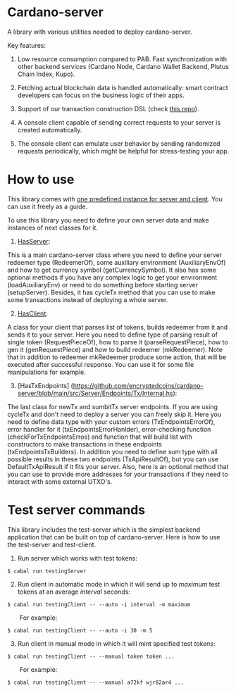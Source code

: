 # Cardano-server

A library with various utilities needed to deploy cardano-server.

Key features:

1. Low resource consumption compared to PAB. Fast synchronization with other backend services (Cardano Node, Cardano Wallet Backend, Plutus Chain Index, Kupo).

2. Fetching actual blockchain data is handled automatically: smart contract developers can focus on the business logic of their apps.

3. Support of our transaction construction DSL (check [this repo](https://github.com/encryptedcoins/plutus-apps-extra)).

4. A console client capable of sending correct requests to your server is created automatically.

5. The console client can emulate user behavior by sending randomized requests periodically, which might be helpful for stress-testing your app.

# How to use

This library comes with [one predefined instance for server and client](https://github.com/encryptedcoins/cardano-server/blob/main/src/TestingServer/Main.hs). You can use it freely as a guide.

To use this library you need to define your own server data and make instances of
next classes for it. 

1. [HasServer](https://github.com/encryptedcoins/cardano-server/blob/main/src/Server/Internal.hs):

This is a main cardano-server class where you need to define your server redeemer type (RedeemerOf), some auxiliary environment (AuxiliaryEnvOf) and how to get currency symbol (getCurrencySymbol). It also has some optional methods if you have any complex logic to get your environment (loadAuxiliaryEnv) or need to do something before starting server (setupServer). Besides, it has cycleTx method that you can use to make some transactions instead of deploying a whole server.

2. [HasClient](https://github.com/encryptedcoins/cardano-server/blob/main/src/Client/Internal.hs):

A class for your client that parses list of tokens, builds redeemer from it and sends it to your server. Here you need to define type of parsing result of single token (RequestPieceOf), how to parse it (parseRequestPiece), how to gen it (genRequestPiece) and how to build redeemer (mkRedeemer). Note that in addition to redeemer mkRedeemer produce some action, that will be executed after successful response. You can use it for some file manipulations for example.

3. [HasTxEndpoints] (https://github.com/encryptedcoins/cardano-server/blob/main/src/Server/Endpoints/Tx/Internal.hs):

The last class for newTx and sumbitTx server endpoints. If you are using cycleTx and don't need to deploy a server you can freely skip it. Here you need to define data type with your custom errors (TxEndpointsErrorOf), error handler for it (txEndpointsErrorHanlder), error-checking function (checkForTxEndpointsErros) and function that will build list with constructors to make transactions in these endpoints (txEndpointsTxBuilders). In addition you need to define sum type with all possible results in these two endpoints (TxApiResultOf), but you can use DefaultTxApiResult if it fits your server. Also, here is an optional method that you can use to provide more addresses for your transactions if they need to interact with some external UTXO's.

# Test server commands

This library includes the test-server which is the simplest backend application that can be built on top of cardano-server. Here is how to use the test-server and test-client.

1. Run server which works with test tokens:</br>
```console
$ cabal run testingServer
```

2. Run client in automatic mode in which it will send up to *maximum* test tokens at an average *interval* seconds:</br>
```console
$ cabal run testingClient -- --auto -i interval -m maximum
```
&emsp;&emsp;For example:
```console
$ cabal run testingClient -- --auto -i 30 -m 5
```

3. Run client in manual mode in which it will mint specified test *tokens*:</br>
```console
$ cabal run testingClient -- --manual token token ...
```
&emsp;&emsp;For example:
```console
$ cabal run testingClient -- --manual a72kf wjr82ar4 ...
```